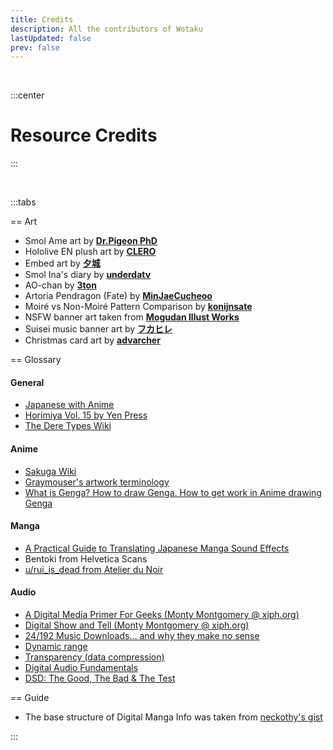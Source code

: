 ```yaml
---
title: Credits
description: All the contributors of Wotaku
lastUpdated: false
prev: false
---
```


<script setup>
import Credits from './.vitepress/theme/components/Contributors.vue'
</script>


<Credits />

<br>

:::center
# Resource Credits
:::

<br>

:::tabs

== Art 

- Smol Ame art by [**Dr.Pigeon PhD**](https://x.com/PhdPigeon/status/1866313003119030404)
- Hololive EN plush art by [**CLERO**](https://x.com/CLERO_ART/status/1788894299007971680)
- Embed art by [**夕城**](https://x.com/yukiyasa1/status/1770385782379020322)
- Smol Ina's diary by [**underdatv**](https://x.com/underdatv/status/1790765775349072046)
- AO-chan by [**3ton**](https://www.pixiv.net/en/artworks/110412826)
- Artoria Pendragon (Fate) by [**MinJaeCucheoo**](https://www.deviantart.com/minjaecucheoo/art/Transparent-PNG-Artoria-Pendragon-Fate-845014345)
- Moiré vs Non-Moiré Pattern Comparison by [**konijnsate**](https://tips.clip-studio.com/en-us/articles/3489)
- NSFW banner art taken from [**Mogudan Illust Works**](https://www.fakku.net/hentai/mogudan-illust-works-english)
- Suisei music banner art by [**フカヒレ**](https://x.com/fuka_hire/status/1619998921757192195)
- Christmas card art by [**advarcher**](https://www.pixiv.net/en/artworks/114538066)

== Glossary

#### General
- [Japanese with Anime](https://www.japanesewithanime.com/)
- [Horimiya Vol. 15 by Yen Press](https://yenpress.com/titles/9781975324735-horimiya-vol-15)
- [The Dere Types Wiki](https://the-dere-types.fandom.com/wiki/The_Dere_Types_Wiki)

#### Anime
- [Sakuga Wiki](https://sakuga.fandom.com/wiki/Sakuga_Wiki)
- [Graymouser's artwork terminology](https://itamejihada.net/terminology/artwork.html)
- [What is Genga? How to draw Genga. How to get work in Anime drawing Genga](https://www.youtube.com/watch?v=iOB7t6KtIFE)

#### Manga
- [A Practical Guide to Translating Japanese Manga Sound Effects](https://nomansguy.wordpress.com/2023/02/04/translating-manga-sfx-guide-part-1/)
- Bentoki from Helvetica Scans
- [u/rui_is_dead from Atelier du Noir](https://old.reddit.com/r/manga/comments/tc90d8/guys_can_you_explain_the_process_of/)

#### Audio

- [A Digital Media Primer For Geeks (Monty Montgomery @ xiph.org)](https://youtu.be/FG9jemV1T7I)
- [Digital Show and Tell (Monty Montgomery @ xiph.org)](https://youtu.be/cIQ9IXSUzuM)
- [24/192 Music Downloads... and why they make no sense](https://people.xiph.org/~xiphmont/demo/neil-young.html)
- [Dynamic range](https://en.wikipedia.org/wiki/Dynamic_range#:~:text=The%2016-bit%20compact%20disc,response%20of%20the%20human%20ear)
- [Transparency (data compression)](https://en.wikipedia.org/wiki/Transparency_(data_compression))
- [Digital Audio Fundamentals](https://www.youtube.com/playlist?list=PLbqhA-NKGP6B6V_AiS-jbvSzdd7nbwwCw)
- [DSD: The Good, The Bad & The Test](https://youtu.be/eu5I-z7f6is)

== Guide

- The base structure of Digital Manga Info was taken from [neckothy's gist](https://gist.github.com/neckothy/6654f928fef87529646df3799f5e555a)

:::
